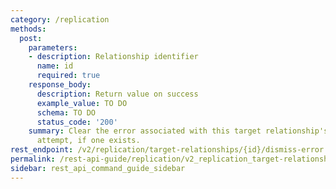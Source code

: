 ```yaml
---
category: /replication
methods:
  post:
    parameters:
    - description: Relationship identifier
      name: id
      required: true
    response_body:
      description: Return value on success
      example_value: TO DO
      schema: TO DO
      status_code: '200'
    summary: Clear the error associated with this target relationship's last replication
      attempt, if one exists.
rest_endpoint: /v2/replication/target-relationships/{id}/dismiss-error
permalink: /rest-api-guide/replication/v2_replication_target-relationships_id_dismiss-error.html
sidebar: rest_api_command_guide_sidebar
---
```

